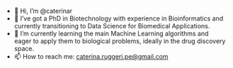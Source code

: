 - 👋 Hi, I’m @caterinar
- 👀 I’ve got a PhD in Biotechnology with experience in Bioinformatics and currently transitioning to Data Science for Biomedical Applications.
- 🌱 I’m currently learning the main Machine Learning algorithms and eager to apply them to biological problems, ideally in the drug discovery space.
- 📫 How to reach me: caterina.ruggeri.pe@gmail.com

<!---
caterinar/caterinar is a ✨ special ✨ repository because its `README.md` (this file) appears on your GitHub profile.
You can click the Preview link to take a look at your changes.
--->
